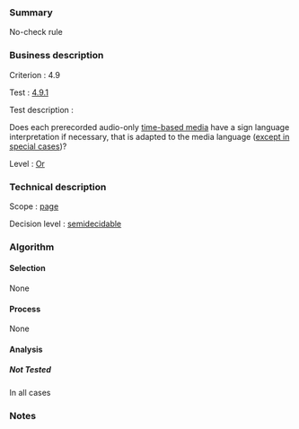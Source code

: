 ### Summary

No-check rule

### Business description

Criterion : 4.9

Test : [4.9.1](http://www.accessiweb.org/index.php/accessiweb-22-english-version.html#test-4-9-1)

Test description :

Does each prerecorded audio-only [time-based
media](http://www.braillenet.org/accessibilite/referentiel-aw21-en/glossaire.php#mMediaTemp)
have a sign language interpretation if necessary, that is adapted to the
media language ([except in special
cases](http://www.braillenet.org/accessibilite/referentiel-aw21-en/glossaire.php#cpCrit4- "Special cases for criterion 4.9"))?

Level : [Or](/en/category/rules-design/accessiweb-11/level/or)

### Technical description

Scope : [page](/en/category/rules-design/accessiweb-11/scope/page)

Decision level :
[semidecidable](/en/category/rules-design/accessiweb-11/decision-level/semidecidable)

### Algorithm

#### Selection

None

#### Process

None

#### Analysis

##### Not Tested

In all cases

### Notes


